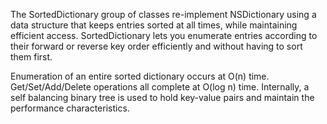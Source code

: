 The SortedDictionary group of classes re-implement NSDictionary using a data structure that keeps entries sorted at all times, while maintaining efficient access. SortedDictionary lets you enumerate entries according to their forward or reverse key order efficiently and without having to sort them first.

Enumeration of an entire sorted dictionary occurs at O(n) time. Get/Set/Add/Delete operations all complete at O(log n) time. Internally, a self balancing binary tree is used to hold key-value pairs and maintain the performance characteristics.